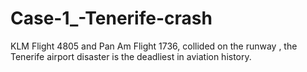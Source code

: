 # Case-1_-Tenerife-crash
KLM Flight 4805 and Pan Am Flight 1736, collided on the runway , the Tenerife airport disaster is the deadliest in aviation history.

